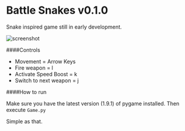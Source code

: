 Battle Snakes v0.1.0
====================

Snake inspired game still in early development.

![screenshot](https://raw.github.com/Teazer/battle-snakes/master/screenshot.png)

####Controls

* Movement = Arrow Keys
* Fire weapon = l 
* Activate Speed Boost = k 
* Switch to next weapon = j

####How to run 

Make sure you have the latest version (1.9.1) of pygame installed.
Then execute `Game.py` 

Simple as that.








